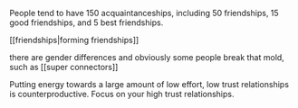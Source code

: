 People tend to have 150 acquaintanceships, including 50 friendships, 15 good friendships, and 5 best friendships.

[[friendships|forming friendships]]

there are gender differences and obviously some people break that mold, such as [[super connectors]] 

Putting energy towards a large amount of low effort, low trust relationships is counterproductive. Focus on your high trust relationships.
